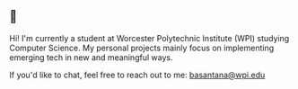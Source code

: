 ## 👋

Hi! I'm currently a student at Worcester Polytechnic Institute (WPI) studying Computer Science. My personal projects mainly focus on implementing emerging tech in new and meaningful ways.

If you'd like to chat, feel free to reach out to me: basantana@wpi.edu

<!--
**Ben-Santana/Ben-Santana** is a ✨ _special_ ✨ repository because its `README.md` (this file) appears on your GitHub profile.

Here are some ideas to get you started:

- 🔭 I’m currently working on ...
- 🌱 I’m currently learning ...
- 👯 I’m looking to collaborate on ...
- 🤔 I’m looking for help with ...
- 💬 Ask me about ...
- 📫 How to reach me: ...
- 😄 Pronouns: ...
- ⚡ Fun fact: ...
-->
